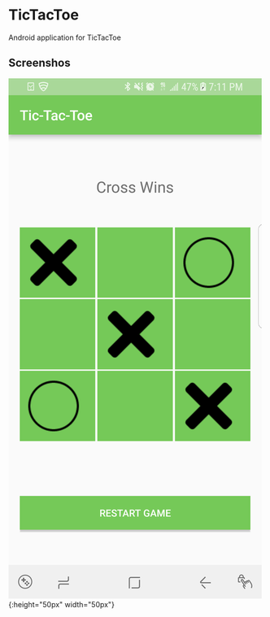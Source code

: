 # TicTacToe
Android application for TicTacToe

## Screenshos
![Alt text](images/s1.png){:height="50px" width="50px"}

